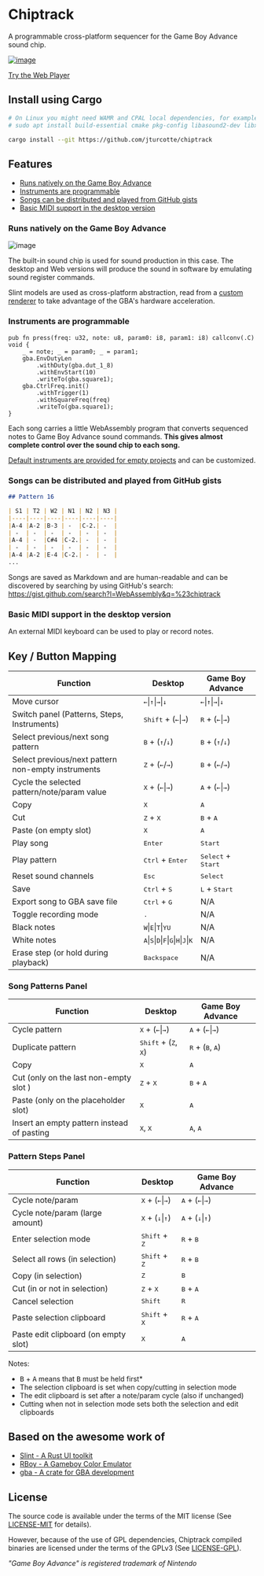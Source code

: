 # Chiptrack

A programmable cross-platform sequencer for the Game Boy Advance sound chip.

[![image](https://github.com/jturcotte/chiptrack/assets/839935/187a2ce6-072f-43d6-9937-2c7579562908)](https://jturcotte.github.io/chiptrack)

[Try the Web Player](https://jturcotte.github.io/chiptrack)

## Install using Cargo

```bash
# On Linux you might need WAMR and CPAL local dependencies, for example on Ubuntu:
# sudo apt install build-essential cmake pkg-config libasound2-dev libxft-dev

cargo install --git https://github.com/jturcotte/chiptrack
```

## Features
- [Runs natively on the Game Boy Advance](#runs-natively-on-the-game-boy-advance)
- [Instruments are programmable](#instruments-are-programmable)
- [Songs can be distributed and played from GitHub gists](#songs-can-be-distributed-and-played-from-github-gists)
- [Basic MIDI support in the desktop version](#basic-midi-support-in-the-desktop-version)

### Runs natively on the Game Boy Advance

![image](https://github.com/jturcotte/chiptrack/assets/839935/e358fc48-d26b-46e2-9d37-58d40fa94877)

The built-in sound chip is used for sound production in this case.
The desktop and Web versions will produce the sound in software by emulating sound register commands.

Slint models are used as cross-platform abstraction, read from a [custom renderer](src/gba_platform/renderer.rs)
to take advantage of the GBA's hardware acceleration.

### Instruments are programmable

```zig
pub fn press(freq: u32, note: u8, param0: i8, param1: i8) callconv(.C) void {
    _ = note; _ = param0; _ = param1;
    gba.EnvDutyLen
        .withDuty(gba.dut_1_8)
        .withEnvStart(10)
        .writeTo(gba.square1);
    gba.CtrlFreq.init()
        .withTrigger(1)
        .withSquareFreq(freq)
        .writeTo(gba.square1);
}
```

Each song carries a little WebAssembly program that converts sequenced notes to Game Boy Advance sound
commands. **This gives almost complete control over the sound chip to each song.**

[Default instruments are provided for empty projects](instruments/default-instruments.zig) and can be customized.

### Songs can be distributed and played from GitHub gists

```md
## Pattern 16

| S1 | T2 | W2 | N1 | N2 | N3 |
|----|----|----|----|----|----|
|A-4 |A-2 |B-3 | -  |C-2.| -  |
| -  | -  | -  | -  | -  | -  |
|A-4 | -  |C#4 |C-2.| -  | -  |
| -  | -  | -  | -  | -  | -  |
|A-4 |A-2 |E-4 |C-2.| -  | -  |
...
```

Songs are saved as Markdown and are human-readable and can be discovered by searching by using GitHub's search: https://gist.github.com/search?l=WebAssembly&q=%23chiptrack

### Basic MIDI support in the desktop version

An external MIDI keyboard can be used to play or record notes.

## Key / Button Mapping

Function | Desktop | Game Boy Advance
---------|---------|-----------------
Move cursor | <kbd>&#8592;</kbd>\|<kbd>&#8593;</kbd>\|<kbd>&#8594;</kbd>\|<kbd>&#8595;</kbd> | <kbd>&#8592;</kbd>\|<kbd>&#8593;</kbd>\|<kbd>&#8594;</kbd>\|<kbd>&#8595;</kbd>
Switch panel (Patterns, Steps, Instruments) | <kbd>Shift</kbd> + (<kbd>&#8592;</kbd>\|<kbd>&#8594;</kbd>) | <kbd>R</kbd> + (<kbd>&#8592;</kbd>\|<kbd>&#8594;</kbd>)
Select previous/next song pattern | <kbd>B</kbd> + (<kbd>&#8593;</kbd>/<kbd>&#8595;</kbd>) | <kbd>B</kbd> + (<kbd>&#8593;</kbd>/<kbd>&#8595;</kbd>)
Select previous/next pattern non-empty instruments | <kbd>Z</kbd> + (<kbd>&#8592;</kbd>\/<kbd>&#8594;</kbd>) | <kbd>B</kbd> + (<kbd>&#8592;</kbd>/<kbd>&#8594;</kbd>)
Cycle the selected pattern/note/param value | <kbd>X</kbd> + (<kbd>&#8592;</kbd>\|<kbd>&#8594;</kbd>) | <kbd>A</kbd> + (<kbd>&#8592;</kbd>\|<kbd>&#8594;</kbd>)
Copy | <kbd>X</kbd>  | <kbd>A</kbd>
Cut | <kbd>Z</kbd> + <kbd>X</kbd>  | <kbd>B</kbd> + <kbd>A</kbd>
Paste (on empty slot) | <kbd>X</kbd>  | <kbd>A</kbd>
Play song | <kbd>Enter</kbd> | <kbd>Start</kbd>
Play pattern | <kbd>Ctrl</kbd> + <kbd>Enter</kbd> | <kbd>Select</kbd> + <kbd>Start</kbd>
Reset sound channels | <kbd>Esc</kbd>  | <kbd>Select</kbd>
Save | <kbd>Ctrl</kbd> + <kbd>S</kbd> | <kbd>L</kbd> + <kbd>Start</kbd>
Export song to GBA save file | <kbd>Ctrl</kbd> + <kbd>G</kbd> | N/A
Toggle recording mode | <kbd>.</kbd> | N/A
Black notes | <kbd>W</kbd>\|<kbd>E</kbd>\|<kbd>T</kbd>\|<kbd>Y</kbd><kbd>U</kbd> | N/A
White notes | <kbd>A</kbd>\|<kbd>S</kbd>\|<kbd>D</kbd>\|<kbd>F</kbd>\|<kbd>G</kbd>\|<kbd>H</kbd>\|<kbd>J</kbd>\|<kbd>K</kbd> | N/A
Erase step (or hold during playback) | <kbd>Backspace</kbd> | N/A


### Song Patterns Panel

Function | Desktop | Game Boy Advance
---------|---------|-----------------
Cycle pattern | <kbd>X</kbd> + (<kbd>&#8592;</kbd>\|<kbd>&#8594;</kbd>) | <kbd>A</kbd> + (<kbd>&#8592;</kbd>\|<kbd>&#8594;</kbd>)
Duplicate pattern | <kbd>Shift</kbd> + (<kbd>Z</kbd>, <kbd>X</kbd>)  | <kbd>R</kbd> + (<kbd>B</kbd>, <kbd>A</kbd>)
Copy | <kbd>X</kbd>  | <kbd>A</kbd>
Cut (only on the last non-empty slot ) | <kbd>Z</kbd> + <kbd>X</kbd>  | <kbd>B</kbd> + <kbd>A</kbd>
Paste (only on the placeholder slot) | <kbd>X</kbd>  | <kbd>A</kbd>
Insert an empty pattern instead of pasting | <kbd>X</kbd>, <kbd>X</kbd>  | <kbd>A</kbd>, <kbd>A</kbd>

### Pattern Steps Panel

Function | Desktop | Game Boy Advance
---------|---------|-----------------
Cycle note/param | <kbd>X</kbd> + (<kbd>&#8592;</kbd>\|<kbd>&#8594;</kbd>) | <kbd>A</kbd> + (<kbd>&#8592;</kbd>\|<kbd>&#8594;</kbd>)
Cycle note/param (large amount) | <kbd>X</kbd> + (<kbd>&#8595;</kbd>\|<kbd>&#8593;</kbd>) | <kbd>A</kbd> + (<kbd>&#8595;</kbd>\|<kbd>&#8593;</kbd>)
Enter selection mode | <kbd>Shift</kbd> + <kbd>Z</kbd> | <kbd>R</kbd> + <kbd>B</kbd>
Select all rows (in selection) | <kbd>Shift</kbd> + <kbd>Z</kbd> | <kbd>R</kbd> + <kbd>B</kbd>
Copy (in selection) | <kbd>Z</kbd>  | <kbd>B</kbd>
Cut (in or not in selection) | <kbd>Z</kbd> + <kbd>X</kbd>  | <kbd>B</kbd> + <kbd>A</kbd>
Cancel selection | <kbd>Shift</kbd> | <kbd>R</kbd>
Paste selection clipboard | <kbd>Shift</kbd> + <kbd>X</kbd>  | <kbd>R</kbd> + <kbd>A</kbd>
Paste edit clipboard (on empty slot) | <kbd>X</kbd>  | <kbd>A</kbd>

Notes:
- <kbd>B</kbd> + <kbd>A</kbd> means that <kbd>B</kbd> must be held first*
- The selection clipboard is set when copy/cutting in selection mode
- The edit clipboard is set after a note/param cycle (also if unchanged)
- Cutting when not in selection mode sets both the selection and edit clipboards

## Based on the awesome work of

- [Slint - A Rust UI toolkit](https://github.com/slint-ui/slint)
- [RBoy - A Gameboy Color Emulator](https://github.com/mvdnes/rboy)
- [gba - A crate for GBA development](https://github.com/rust-console/gba)

## License

The source code is available under the terms of the MIT license
(See [LICENSE-MIT](LICENSE-MIT) for details).

However, because of the use of GPL dependencies, Chiptrack compiled binaries
are licensed under the terms of the GPLv3 (See [LICENSE-GPL](LICENSE-GPL)).

*"Game Boy Advance" is registered trademark of Nintendo*
